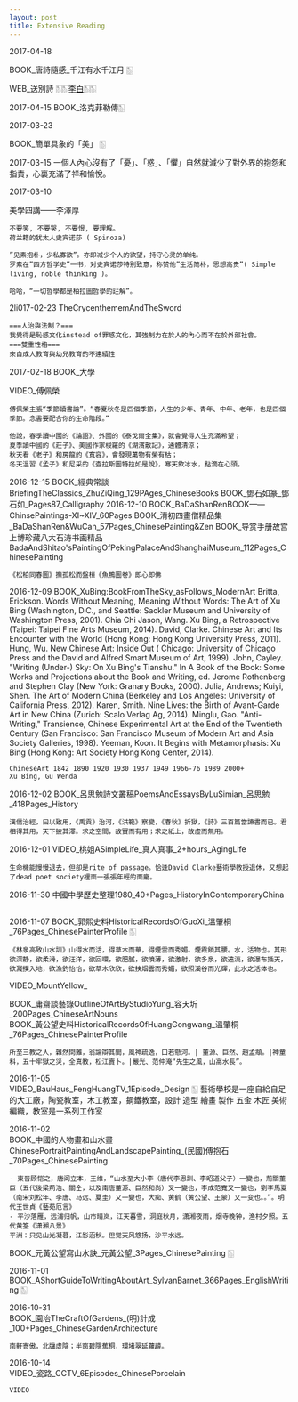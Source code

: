 ```yaml
---
layout: post
title: Extensive Reading
---
```


2017-04-18

BOOK_唐詩隨感_千江有水千江月 [🀢](https://books.google.com.tw/books?id=Y6QtCgAAQBAJ&pg=PT87&lpg=PT87&dq=悲歡離合總關情+下句&source=bl&ots=gFgVNMshIf&sig=ycYQEpZSp0XaJ22YxJqB73_pdbM&hl=en&sa=X&ved=0ahUKEwj6idyf0KvTAhXEJZQKHfnfAB0Q6AEIRDAF#v=onepage&q=悲歡離合總關情%20下句&f=false)

WEB_送別詩 [🀢](http://www.newsancai.com/b5/literature/130-poem/60544-.html)[🀢李白](https://kknews.cc/culture/ya4orlg.html)[🀢](https://kknews.cc/culture/k8b42qr.html)[🀢](http://blog.sina.com.cn/s/blog_92540a7101011bkh.html)

2017-04-15
BOOK_洛克菲勒傳[🀢](http://bjzc.org/lib/58/shkx/ts058009.pdf)

2017-03-23

BOOK_簡單具象的「美」 [🀢](http://www.nacs.gov.tw/05_lifelong/award/100/10018.pdf)


2017-03-15
一個人內心沒有了「憂」、「惑」、「懼」自然就減少了對外界的抱怨和指責，心裏充滿了祥和愉悅。

2017-03-10

美學四講——李澤厚
```
不要笑, 不要哭, 不要恨, 要理解。
荷兰籍的犹太人史宾诺莎 ( Spinoza)

”见素抱朴，少私寡欲”。亦即减少个人的欲望，持守心灵的单纯。
罗素在”西方哲学史”一书，对史宾诺莎特别致意，称赞他”生活简朴，思想高贵”( Simple living, noble thinking )。

哈哈，“一切哲學都是柏拉圖哲學的註解”。
```
2li017-02-23
TheCrycenthememAndTheSword
```
===人治與法制？===
我覺得是恥感文化instead of罪感文化，其強制力在於人的內心而不在於外部社會。
===雙重性格===
來自成人教育與幼兒教育的不連續性
```
2017-02-18
BOOK_大學

VIDEO_傅佩榮

```
傅佩榮主張“季節讀書論”。“春夏秋冬是四個季節，人生的少年、青年、中年、老年，也是四個季節。念書要配合你的生命階段。”

他說，春季讀中國的《論語》、外國的《泰戈爾全集》，就會覺得人生充滿希望；
夏季讀中國的《莊子》、美國作家梭羅的《湖濱散記》，通體清涼；
秋天看《老子》和房龍的《寬容》，會發現萬物有榮有枯；
冬天溫習《孟子》和尼采的《查拉斯圖特拉如是說》，寒天飲冰水，點滴在心頭。
```
2016-12-15
BOOK_經典常談BriefingTheClassics_ZhuZiQing_129PAges_ChineseBooks
BOOK_鄧石如篆_鄧石如_Pages87_Calligraphy
2016-12-10
BOOK_BaDaShanRenBOOK——ChinsePaintings-XI~XIV_60Pages
BOOK_清初四畫僧精品集_BaDaShanRen&WuCan_57Pages_ChinesePainting&Zen
BOOK_导赏手册故宫上博珍藏八大石涛书画精品BadaAndShitao'sPaintingOfPekingPalaceAndShanghaiMuseum_112Pages_ChinesePainting
```以神取形，以意舍形，空蕩無邊，魚鳥空明；氣勢-》構圖-》筆墨-》空靈，圓潤，凝重；數年不對人作一語，意其得于靜悟者之深。禪宗，一切般若智，皆從自性而生。體認。微觀：極靜vs奔騰
《松柏同春圖》撫孤松而盤桓《魚鴨圖卷》即心即佛
```
 

2016-12-09
BOOK_XuBing:BookFromTheSky_asFollows_ModernArt
Britta, Erickson. Words Without Meaning, Meaning Without Words: The Art of Xu Bing (Washington, D.C., and Seattle: Sackler Museum and University of Washington Press, 2001).
 Chia Chi Jason, Wang. Xu Bing, a Retrospective (Taipei: Taipei Fine Arts Museum, 2014).
David, Clarke. Chinese Art and Its Encounter with the World (Hong Kong: Hong Kong University Press, 2011).
Hung, Wu. New Chinese Art: Inside Out ( Chicago: University of Chicago Press and the David and Alfred Smart Museum of Art, 1999).
John, Cayley. "Writing (Under-) Sky: On Xu Bing's Tianshu." In A Book of the Book: Some Works and Projections about the Book and Writing, ed. Jerome Rothenberg and Stephen Clay (New York: Granary Books, 2000).
Julia, Andrews; Kuiyi, Shen. The Art of Modern China (Berkeley and Los Angeles: University of California Press, 2012). 
Karen, Smith. Nine Lives: the Birth of Avant-Garde Art in New China (Zurich: Scalo Verlag Ag, 2014).
 Minglu, Gao. "Anti-Writing," Transience, Chinese Experimental Art at the End of the Twentieth Century (San Francisco: San Francisco Museum of Modern Art and Asia Society Galleries, 1998).
Yeeman, Koon. It Begins with Metamorphasis: Xu Bing (Hong Kong: Art Society Hong Kong Center, 2014).
```
ChineseArt 1842 1890 1920 1930 1937 1949 1966-76 1989 2000+
Xu Bing, Gu Wenda
```
2016-12-02
BOOK_呂思勉詩文叢稿PoemsAndEssaysByLuSimian_呂思勉_418Pages_History
```
漢儒治經，曰以致用，《禹貢》治河，《洪範》察變，《春秋》折獄，《詩》三百篇當諫書而已。君相得其用，天下披其澤。求之空間，故實而有用；求之紙上，故虛而無用。
```
2016-12-01
VIDEO_桃姐ASimpleLife_真人真事_2+hours_AgingLife
```
生命機能慢慢退去，但卻是rite of passage。恰逢David Clarke藝術學教授退休，又想起了dead poet society裡面一張張年輕的面龐。
```
2016-11-30
中國中學歷史整理1980_40+Pages_HistoryInContemporaryChina
```老子是“沒落的奴隸主階級”的思想，莊子更是。
```
2016-11-07
BOOK_郭熙史料HistoricalRecordsOfGuoXi_溫肇桐_76Pages_ChinesePainterProfile [🀢](http://www.geocities.jp/qsshc/guqingb/cpaint/cpaintlin1.html)
```
《林泉高致山水訓》山得水而活，得草木而華，得煙雲而秀媚。煙霞鎖其腰。水，活物也。其形欲深静，欲柔滑，欲汪洋，欲回環，欲肥膩，欲噴薄，欲激射，欲多泉，欲遠流，欲瀑布插天，欲濺撲入地，欲漁釣怡怡，欲草木欣欣，欲挟烟雲而秀媚，欲照溪谷而光輝，此水之活体也。
```

VIDEO_MountYellow_


BOOK_庸齋談藝錄OutlineOfArtByStudioYung_容天圻_200Pages_ChineseArtNouns  
BOOK_黃公望史料HistoricalRecordsOfHuangGongwang_溫肇桐_76Pages_ChinesePainterProfile  
```
所至三教之人，雜然問難，翁論辯其間，風神疏逸，口若懸河。| 董源、巨然、趙孟頫。|神童科，五十牢獄之災，全真教，松江賣卜。|嚴光、范仲淹“先生之風，山高水長”。
```

2016-11-05  
VIDEO_BauHaus_FengHuangTV_1Episode_Design [🀢](https://www.youtube.com/watch?v=rp_dVtmIHiY)
藝術學校是一座自給自足的大工廠，陶瓷教室，木工教室，鋼鐵教室，設計 造型 繪畫 製作 五金 木匠 美術 編織，教室是一系列工作室

2016-11-02  
BOOK_中國的人物畫和山水畫ChinesePortraitPaintingAndLandscapePainting_(民國)傅抱石_70Pages_ChinesePainting  
```
- 東晉顾恺之，唐阎立本，王维，“山水至大小李（唐代李思訓、李昭道父子）一變也，荊關董巨（五代後梁荊浩、關仝，以及南唐董源、巨然和尚）又一變也，李成范寬又一變也，劉李馬夏（南宋刘松年、李唐、马远、夏圭）又一變也，大痴、黄鹤（黄公望、王蒙）又一变也。。”。明代王世貞《藝苑厄言》 
- 平沙落雁，远浦归帆，山市晴岚，江天暮雪，洞庭秋月，潇湘夜雨，烟寺晚钟，渔村夕照。五代黄筌《潇湘八景》
平洲：只见山光凝暮，江影涵秋。但觉天风悠扬，沙平水远。
```
BOOK_元黃公望寫山水訣_元黃公望_3Pages_ChinesePainting [🀢](http://dwshy.suda.edu.cn/xianxianlilun/yuandaishuhualun/黄公望.htm#_edn19)


2016-11-01  
BOOK_AShortGuideToWritingAboutArt_SylvanBarnet_366Pages_EnglishWriting [🀢](https://macaulay.cuny.edu/eportfolios/2011klich902/files/2011/09/Barnet.pdf)

2016-10-31  
BOOK_園冶TheCraftOfGardens_(明)計成_100+Pages_ChineseGardenArchitecture
```
南軒寄傲，北牖虛陰；半窗碧隱蕉桐，環堵翠延蘿薜。
```

2016-10-14  
VIDEO_瓷路_CCTV_6Episodes_ChinesePorcelain

`VIDEO`


